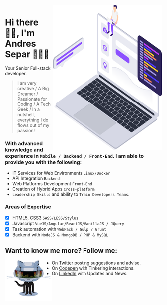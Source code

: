 <img align="right" src="https://github.com/AndresSepar/AndresSepar/blob/master/app_development.png?raw=true" alt="Full-stack, Front-end, Backend" width=350px height=465px/>

# Hi there 🖖🏻, I'm Andres Separ 👨🏻‍💻

Your Senior Full-stack developer.

> I am very creative / A Big Dreamer / Passionate for Coding / A Tech Geek / In a nutshell, everything I do flows out of my passion!

### With advanced knowledge and experience in `Mobile / Backend / Front-End`. I am able to provide you with the following:
- IT Services for Web Environments `Linux/Docker`
- API Integration `Backend`
- Web Platforms Development `Front-End`
- Creation of Hybrid Apps `Cross-platform`
- `Leadership Skills` and ability to `Train Developers Teams`.

### Areas of Expertise
- [x] HTML5, CSS3 `SASS/LESS/Stylus`
- [x] Javascript `VueJS/Angular/ReactJS/VanillaJS / JQuery`
- [x] Task automation with `WebPack / Gulp / Grunt`
- [x] Backend with `NodeJS & MongoDB / PHP & MySQL`

## Want to know me more?  Follow me: <a href="https://github.com/sponsors/AndresSepar"><img align="left" width="150" height="150" src="https://github.com/AndresSepar/AndresSepar/blob/master/octocat.gif?raw=true"></a>
- On <a href="https://www.twitter.com/AndresSepar">Twitter</a> posting suggestions and advise.
- On <a href="https://codepen.io/AndresSepar"> Codepen</a> with Tinkering interactions.
- On <a href="https://www.linkedin.com/in/AndresSepar">LinkedIn</a> with Updates and News.